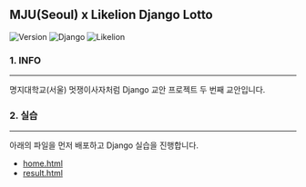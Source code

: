 MJU(Seoul) x Likelion Django Lotto
----------------------------------

![Version](https://img.shields.io/badge/Version-2.0.0-green.svg) ![Django](https://img.shields.io/badge/Python-Django-darkgreen.svg) ![Likelion](https://img.shields.io/badge/Likelion-MJU(Seoul)-informational.svg)

### 1. INFO

---

명지대학교(서울) 멋쟁이사자처럼 Django 교안 프로젝트 두 번째 교안입니다.

### 2. 실습

---

아래의 파일을 먼저 배포하고 Django 실습을 진행합니다.

-	[home.html](lotto/templates/home.html)
-	[result.html](lotto/templates/result.html)
